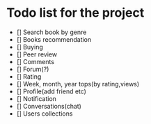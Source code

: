# Todo list for the project
- [] Search book by genre
- [] Books recommendation
- [] Buying
- [] Peer review
- [] Comments
- [] Forum(?)
- [] Rating
- [] Week, month, year tops(by rating,views)
- [] Profile(add friend etc)
- [] Notification
- [] Conversations(chat)
- [] Users collections
